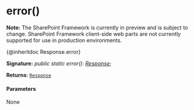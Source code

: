 # error()
**Note:** The SharePoint Framework is currently in preview and is subject to change. SharePoint Framework client-side web parts are not currently supported for use in production environments.



{@inheritdoc Response.error}

**Signature:** _public static error(): [Response](../../whatwg-fetch.api/class/response.md);_

**Returns**: [`Response`](../../whatwg-fetch.api/class/response.md)





#### Parameters
None


